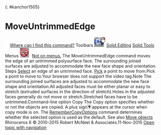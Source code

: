 ---
---

{: #kanchor1505}
# MoveUntrimmedEdge
 [![images/transparent.gif](images/transparent.gif)Where can I find this command?](javascript:void(0);) Toolbars
![images/moveuntrimmededge.png](images/moveuntrimmededge.png) [Solid Editing](solid-editing-toolbar.html)  [Solid Tools](solid-tools-toolbar.html) 
Menus
![images/-no-menu-item.png](images/-no-menu-item.png) [Not on menus.](menuwhattodo.html) 
The MoveUntrimmedEdge command moves the edge of an untrimmed polysurface face.
The surrounding joined surfaces are adjusted to accommodate the new face shape and orientation.
Steps
 [Select](select-objects.html) an edge of an untrimmed face. [Pick](pick-location.html) a point to move from.Pick a point to move to.Your browser does not support the video tag.Note
The surrounding joined surfaces are adjusted to accommodate the new face shape and orientation.All adjusted faces must be either planar or easy to stretch (extruded surfaces in the direction of stretch).Holes in the adjusted faces generally do not move or stretch.Stretched faces have to be untrimmed.Command-line option
Copy
The Copy option specifies whether or not the objects are copied. A plus sign![images/copyplus.png](images/copyplus.png)appears at the cursor when copy mode is on.
The [RememberCopyOptions](remembercopyoptions.html) command determines whether the selected option is used as the default.
See also
 [Move objects](sak-move.html) 
&#160;
&#160;
Rhinoceros 6 © 2010-2015 Robert McNeel &amp; Associates.11-Nov-2015
 [Open topic with navigation](moveuntrimmededge.html) 

